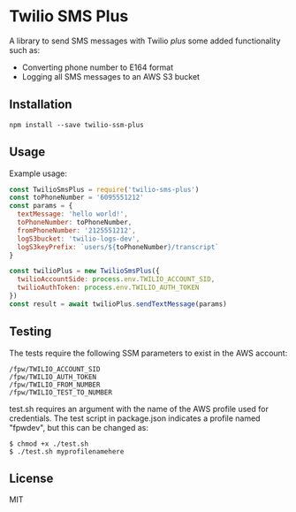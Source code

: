# Twilio SMS Plus

A library to send SMS messages with Twilio *plus* some added functionality such as:

* Converting phone number to E164 format
* Logging all SMS messages to an AWS S3 bucket

## Installation

```shell
npm install --save twilio-ssm-plus
```

## Usage

Example usage:

```javascript
const TwilioSmsPlus = require('twilio-sms-plus')
const toPhoneNumber = '6095551212'
const params = {
  textMessage: 'hello world!',
  toPhoneNumber: toPhoneNumber,
  fromPhoneNumber: '2125551212',
  logS3bucket: 'twilio-logs-dev',
  logS3keyPrefix: `users/${toPhoneNumber}/transcript`
}

const twilioPlus = new TwilioSmsPlus({
  twilioAccountSide: process.env.TWILIO_ACCOUNT_SID,
  twilioAuthToken: process.env.TWILIO_AUTH_TOKEN
})
const result = await twilioPlus.sendTextMessage(params)
```

## Testing

The tests require the following SSM parameters to exist in the AWS account:

```
/fpw/TWILIO_ACCOUNT_SID
/fpw/TWILIO_AUTH_TOKEN
/fpw/TWILIO_FROM_NUMBER
/fpw/TWILIO_TEST_TO_NUMBER
```

test.sh requires an argument with the name of the AWS profile used for credentials.  The test script in package.json indicates a profile named "fpwdev", but this can be changed as:

```shell
$ chmod +x ./test.sh
$ ./test.sh myprofilenamehere
```

## License

MIT
